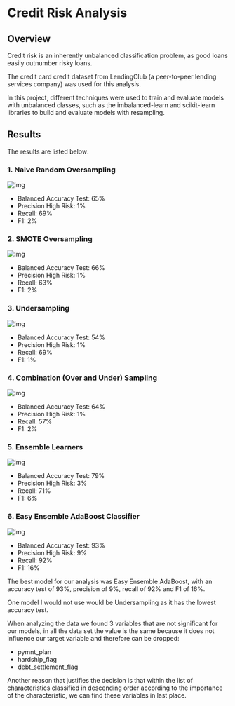 # Credit Risk Analysis

## Overview

Credit risk is an inherently unbalanced classification problem, as good loans easily outnumber risky loans.

The credit card credit dataset from LendingClub (a peer-to-peer lending services company) was used for this analysis.

In this project, different techniques were used to train and evaluate models with unbalanced classes, such as the imbalanced-learn and scikit-learn libraries to build and evaluate models with resampling.

## Results

The results are listed below:

### 1. Naive Random Oversampling

![img](https://github.com/CarmenU18/Credit_Risl_Analysis/blob/main/Resources/Oversampling.PNG)

- Balanced Accuracy Test: 65%
- Precision High Risk: 1%
- Recall: 69%
- F1: 2%

### 2. SMOTE Oversampling

![img](https://github.com/CarmenU18/Credit_Risl_Analysis/blob/main/Resources/SMOTE%20Oversampling.PNG)

- Balanced Accuracy Test: 66%
- Precision High Risk: 1%
- Recall: 63%
- F1: 2%

### 3. Undersampling

![img](https://github.com/CarmenU18/Credit_Risl_Analysis/blob/main/Resources/Undersampling.PNG)

- Balanced Accuracy Test: 54%
- Precision High Risk: 1%
- Recall: 69%
- F1: 1%

### 4. Combination (Over and Under) Sampling

![img](https://github.com/CarmenU18/Credit_Risl_Analysis/blob/main/Resources/Combination%20(Over%20and%20Under)%20Sampling.PNG)

- Balanced Accuracy Test: 64%
- Precision High Risk: 1%
- Recall: 57%
- F1: 2%

### 5. Ensemble Learners

![img](https://github.com/CarmenU18/Credit_Risl_Analysis/blob/main/Resources/Ensemble%20Learners.PNG)

- Balanced Accuracy Test: 79%
- Precision High Risk: 3%
- Recall: 71%
- F1: 6%

### 6. Easy Ensemble AdaBoost Classifier

![img](https://github.com/CarmenU18/Credit_Risl_Analysis/blob/main/Resources/Easy%20Ensemble%20AdaBoost%20Classifier.PNG)

- Balanced Accuracy Test: 93%
- Precision High Risk: 9%
- Recall: 92%
- F1: 16%

The best model for our analysis was Easy Ensemble AdaBoost, with an accuracy test of 93%, precision of 9%, recall of 92% and F1 of 16%.

One model I would not use would be Undersampling as it has the lowest accuracy test.

When analyzing the data we found 3 variables that are not significant for our models, in all the data set the value is the same because it does not influence our target variable and therefore can be dropped:

- pymnt_plan
- hardship_flag
- debt_settlement_flag

Another reason that justifies the decision is that within the list of characteristics classified in descending order according to the importance of the characteristic, we can find these variables in last place.
